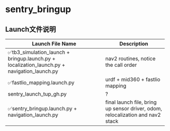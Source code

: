 # sentry_bringup

## Launch文件说明

| Launch File Name | Description |
|--------------|-------------|
| ✅tb3_simulation_launch + bringup.launch.py + localization_launch.py + navigation_launch.py | nav2 routines, notice the call order |
| ✅fastlio_mapping.launch.py | urdf + mid360 + fastlio mapping |
| sentry_launch_tup_gh.py | ? |
| ✅sentry_bringup.launch.py + navigation_launch.py | final launch file, bring up sensor driver, odom, relocalization and nav2 stack |